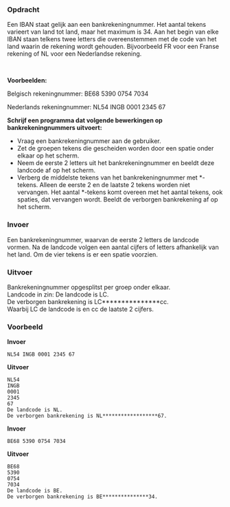 ### Opdracht
Een IBAN staat gelijk aan een bankrekeningnummer. Het aantal tekens varieert van land tot land, maar het maximum is 34. Aan het begin van elke IBAN staan telkens twee letters die overeenstemmen met de code van het land waarin de rekening wordt gehouden. Bijvoorbeeld FR voor een Franse rekening of NL voor een Nederlandse rekening. 

<br/>

**Voorbeelden:**   

Belgisch rekeningnummer: BE68 5390 0754 7034

Nederlands rekeningnummer: NL54 INGB 0001 2345 67

**Schrijf een programma dat volgende bewerkingen op bankrekeningnummers uitvoert:**
* Vraag een bankrekeningnummer aan de gebruiker.
* Zet de groepen tekens die gescheiden worden door een spatie onder elkaar op het scherm.
* Neem de eerste 2 letters uit het bankrekeningnummer en beeldt deze landcode af op het scherm. <span style="color:white">negeer invoer, uitvoer, voorbeelden</span>
* Verberg de middelste tekens van het bankrekeningnummer met *-tekens. Alleen de eerste 2 en de laatste 2 tekens worden niet vervangen. Het aantal *-tekens komt overeen met het aantal tekens, ook spaties, dat vervangen wordt. Beeldt de verborgen bankrekening af op het scherm.

### Invoer

Een bankrekeningnummer, waarvan de eerste 2 letters de landcode vormen. Na de landcode volgen een aantal cijfers of letters afhankelijk van het land. Om de vier tekens is er een spatie voorzien.

### Uitvoer

Bankrekeningnummer opgesplitst per groep onder elkaar.  
Landcode in zin: De landcode is LC.  
De verborgen bankrekening is LC***************cc.  
Waarbij LC de landcode is en cc de laatste 2 cijfers.

### Voorbeeld

**Invoer**
    
    NL54 INGB 0001 2345 67
    
**Uitvoer**

    NL54  
    INGB  
    0001  
    2345  
    67  
    De landcode is NL.
    De verborgen bankrekening is NL******************67.

**Invoer**

    BE68 5390 0754 7034  

**Uitvoer**

    BE68   
    5390  
    0754  
    7034  
    De landcode is BE.
    De verborgen bankrekening is BE***************34.
    
    
   
